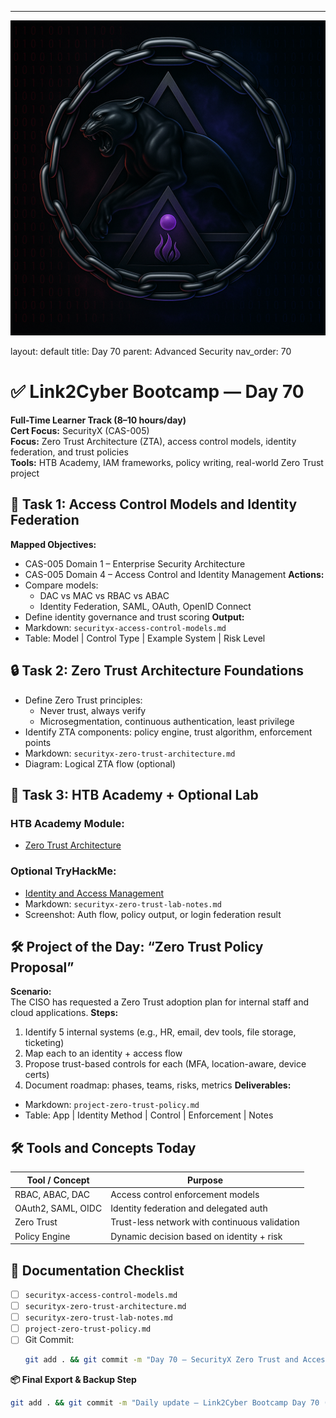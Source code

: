 ---
![Panther Icon](/assets/icons/icon-cyber-panther.png)

layout: default
title: Day 70
parent: Advanced Security
nav_order: 70

# ✅ Link2Cyber Bootcamp — Day 70
**Full-Time Learner Track (8–10 hours/day)**  
**Cert Focus:** SecurityX (CAS-005)  
**Focus:** Zero Trust Architecture (ZTA), access control models, identity federation, and trust policies  
**Tools:** HTB Academy, IAM frameworks, policy writing, real-world Zero Trust project
## 🔐 Task 1: Access Control Models and Identity Federation
**Mapped Objectives:**  
- CAS-005 Domain 1 – Enterprise Security Architecture  
- CAS-005 Domain 4 – Access Control and Identity Management
**Actions:**  
- Compare models:
  - DAC vs MAC vs RBAC vs ABAC  
  - Identity Federation, SAML, OAuth, OpenID Connect  
- Define identity governance and trust scoring
**Output:**  
- Markdown: `securityx-access-control-models.md`  
- Table: Model | Control Type | Example System | Risk Level
## 🔒 Task 2: Zero Trust Architecture Foundations
- Define Zero Trust principles:
  - Never trust, always verify  
  - Microsegmentation, continuous authentication, least privilege  
- Identify ZTA components: policy engine, trust algorithm, enforcement points
- Markdown: `securityx-zero-trust-architecture.md`  
- Diagram: Logical ZTA flow (optional)
## 🧪 Task 3: HTB Academy + Optional Lab
### HTB Academy Module:
- [Zero Trust Architecture](https://academy.hackthebox.com/module/144)
### Optional TryHackMe:
- [Identity and Access Management](https://tryhackme.com/room/iamfundamentals)
- Markdown: `securityx-zero-trust-lab-notes.md`  
- Screenshot: Auth flow, policy output, or login federation result
## 🛠️ Project of the Day: “Zero Trust Policy Proposal”
**Scenario:**  
The CISO has requested a Zero Trust adoption plan for internal staff and cloud applications.
**Steps:**  
1. Identify 5 internal systems (e.g., HR, email, dev tools, file storage, ticketing)  
2. Map each to an identity + access flow  
3. Propose trust-based controls for each (MFA, location-aware, device certs)  
4. Document roadmap: phases, teams, risks, metrics
**Deliverables:**  
- Markdown: `project-zero-trust-policy.md`  
- Table: App | Identity Method | Control | Enforcement | Notes
## 🛠️ Tools and Concepts Today
| Tool / Concept      | Purpose                                        |
|---------------------|------------------------------------------------|
| RBAC, ABAC, DAC      | Access control enforcement models             |
| OAuth2, SAML, OIDC   | Identity federation and delegated auth        |
| Zero Trust           | Trust-less network with continuous validation |
| Policy Engine        | Dynamic decision based on identity + risk     |
## 📁 Documentation Checklist
- [ ] `securityx-access-control-models.md`  
- [ ] `securityx-zero-trust-architecture.md`  
- [ ] `securityx-zero-trust-lab-notes.md`  
- [ ] `project-zero-trust-policy.md`  
- [ ] Git Commit:
  ```bash
  git add . && git commit -m "Day 70 – SecurityX Zero Trust and Access Control" && git push origin main
  ```
**📦 Final Export & Backup Step**
```bash
git add . && git commit -m "Daily update – Link2Cyber Bootcamp Day 70 (SecurityX ZTA and IAM)" && git push origin main
```
